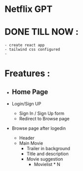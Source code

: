 # Netflix GPT

# DONE TILL NOW :
    - create react app
    - tailwind css configured
    - 



# Freatures :
- Home Page
    -

- Login/Sign UP
    - Sign In / Sign Up form
    - Redirect to Browse page

- Browse page after logedin
    - Header
    - Main Movie
        - Trailer in background
        - Title and description
        - Movie suggestion
            - Movielist * N 